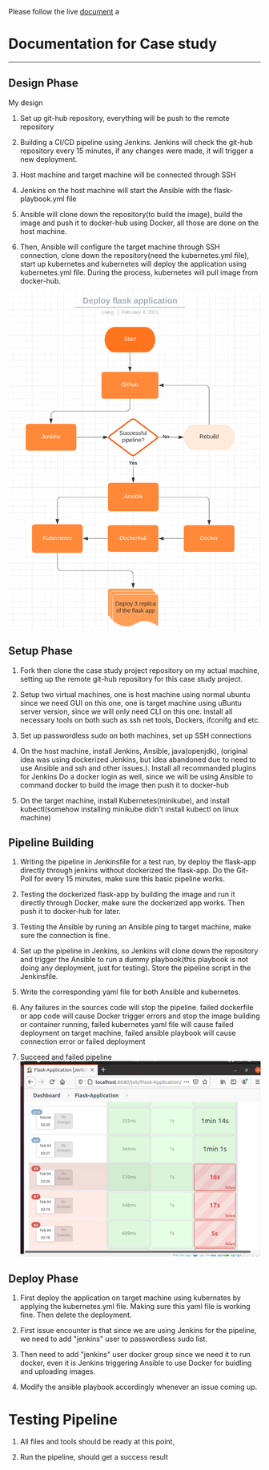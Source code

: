Please follow the live [document](https://docs.google.com/document/d/17OwlITE-yPWNj3Vi5RtQfz3ItvSkOfnbaVMnzlZyGTg)
a
#  Documentation for Case study  #

----------

## Design Phase ##

 My design

1.   Set up git-hub repository, everything will be push to the remote repository
 
2.   Building a CI/CD pipeline using Jenkins. Jenkins will check the git-hub repository every 15 minutes, if any changes were made, it will trigger a new deployment.
   
3.   Host machine and target machine will be connected through SSH
  
4.   Jenkins on the host machine will start the Ansible with the flask-playbook.yml file 
  
5.   Ansible will clone down the repository(to build the image), build the image and push it to docker-hub using Docker, all those are done on the host machine.
 
5.   Then, Ansible will configure the target machine through SSH connection, clone down the repository(need the kubernetes.yml file), start up kubernetes and kubernetes will deploy the application using kubernetes.yml file. During the process, kubernetes will pull image from docker-hub.

![](https://github.com/kg0529/2020_03_DO_Boston_casestudy_part_1/blob/main/flask-app.png)

## Setup Phase ##

1. Fork then clone the case study project repository on my actual machine, setting up the remote git-hub repository for this case study project. 

1. Setup two virtual machines, one is host machine using normal ubuntu since we need GUI on this one, one is target machine using uBuntu server version, since we will only need CLI on this one. Install all necessary tools on both such as ssh net tools, Dockers, ifconifg and etc.

2. Set up passwordless sudo on both machines, set up SSH connections 

3. On the host machine, install Jenkins, Ansible, java(openjdk),   (original idea was using dockerized Jenkins, but idea abandoned due to need to use Ansible and ssh and other issues.). Install all recommanded plugins for Jenkins
Do a docker login as well, since we will be using Ansible to command docker to build the image then push it to docker-hub

4. On the target machine, install Kubernetes(minikube), and install kubectl(somehow installing minikube didn't install kubectl on linux machine)

## Pipeline Building ##

1. Writing the pipeline in Jenkinsfile for a test run, by deploy the flask-app directly through jenkins without dockerized the flask-app. Do the Git-Poll for every 15 minutes, make sure this basic pipeline works.

2. Testing the dockerized flask-app by building the image and run it directly through Docker, make sure the dockerized app works. Then push it to docker-hub for later.

3. Testing the Ansible by runing an Ansible ping to target machine, make sure the connection is fine.

4. Set up the pipeline in Jenkins, so Jenkins will clone down the repository and trigger the Ansible to run a dummy playbook(this playbook is not doing any deployment, just for testing). Store the pipeline script in the Jenkinsfile.

5. Write the corresponding yaml file for both Ansible and kubernetes. 

6. Any failures in the sources code will stop the pipeline.
failed dockerfile or app code will cause Docker trigger errors and stop the image building or container running, failed kubernetes yaml file will cause failed deployment on target machine, failed ansible playbook will cause connection error or failed deployment  

7. Succeed and failed pipeline
    ![](https://github.com/kg0529/2020_03_DO_Boston_casestudy_part_1/blob/main/screenshots/s5.png)




## Deploy Phase ##

1. First deploy the application on target machine using kubernates by applying the kubernetes.yml file. Making sure this yaml file is working fine. Then delete the deployment.

2. First issue encounter is that since we are using Jenkins for the pipeline, we need to add "jenkins" user to passwordless sudo list.

3. Then need to add "jenkins" user docker group since we need it to run docker, even it is Jenkins triggering Ansible to use Docker for buidling and uploading images.

4. Modify the ansible playbook accordingly whenever an issue coming up.

# Testing Pipeline #

1. All files and tools should be ready at this point,

2. Run the pipeline, should get a success result
     



